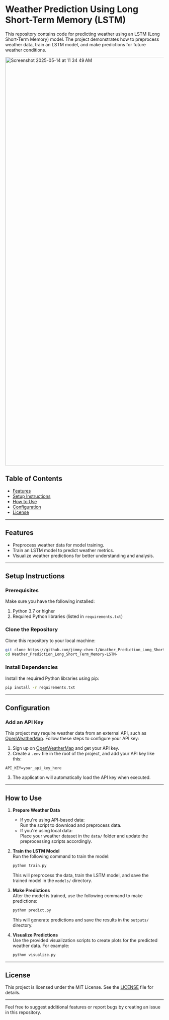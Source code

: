 # Weather Prediction Using Long Short-Term Memory (LSTM)

This repository contains code for predicting weather using an LSTM (Long Short-Term Memory) model. The project demonstrates how to preprocess weather data, train an LSTM model, and make predictions for future weather conditions.


<img width="1299" alt="Screenshot 2025-05-14 at 11 34 49 AM" src="https://github.com/user-attachments/assets/0f93c0cb-92fc-496b-8b8a-10c861180e37" />

## Table of Contents
- [Features](#features)
- [Setup Instructions](#setup-instructions)
- [How to Use](#how-to-use)
- [Configuration](#configuration)
- [License](#license)

---

## Features
- Preprocess weather data for model training.
- Train an LSTM model to predict weather metrics.
- Visualize weather predictions for better understanding and analysis.

---

## Setup Instructions

### Prerequisites
Make sure you have the following installed:
1. Python 3.7 or higher
2. Required Python libraries (listed in `requirements.txt`)

### Clone the Repository
Clone this repository to your local machine:

```bash
git clone https://github.com/jimmy-chen-1/Weather_Prediction_Long_Short_Term_Memory-LSTM-.git
cd Weather_Prediction_Long_Short_Term_Memory-LSTM-
```

### Install Dependencies
Install the required Python libraries using pip:

```bash
pip install -r requirements.txt
```

---

## Configuration

### Add an API Key
This project may require weather data from an external API, such as [OpenWeatherMap](https://openweathermap.org/). Follow these steps to configure your API key:

1. Sign up on [OpenWeatherMap](https://openweathermap.org/) and get your API key.
2. Create a `.env` file in the root of the project, and add your API key like this:

```env
API_KEY=your_api_key_here
```

3. The application will automatically load the API key when executed.

---

## How to Use

1. **Prepare Weather Data**  
   - If you're using API-based data:  
     Run the script to download and preprocess data.
   - If you're using local data:  
     Place your weather dataset in the `data/` folder and update the preprocessing scripts accordingly.

2. **Train the LSTM Model**  
   Run the following command to train the model:

   ```bash
   python train.py
   ```

   This will preprocess the data, train the LSTM model, and save the trained model in the `models/` directory.

3. **Make Predictions**  
   After the model is trained, use the following command to make predictions:

   ```bash
   python predict.py
   ```

   This will generate predictions and save the results in the `outputs/` directory.

4. **Visualize Predictions**  
   Use the provided visualization scripts to create plots for the predicted weather data. For example:

   ```bash
   python visualize.py
   ```

---

## License
This project is licensed under the MIT License. See the [LICENSE](LICENSE) file for details.

---

Feel free to suggest additional features or report bugs by creating an issue in this repository.
